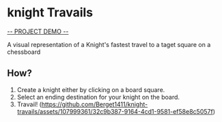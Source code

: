 # knight Travails
[-- PROJECT DEMO --](https://berget1411.github.io/knight-travails/)

A visual representation of a Knight's fastest travel to a taget square on a chessboard

## How?
1. Create a knight either by clicking on a board square.
2. Select an ending destination for your knight on the board.
3. Travail!
(https://github.com/Berget1411/knight-travails/assets/107999361/32c9b387-9164-4cd1-9581-ef58e8c5057f)

